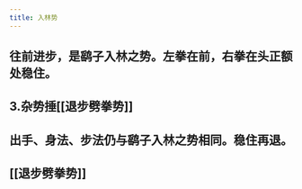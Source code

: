 ```yaml
---
title: 入林势
---
```


## 往前进步，是鹞子入林之势。左拳在前，右拳在头正额处稳住。

## 3.杂势捶[[退步劈拳势]]
## 出手、身法、步法仍与鹞子入林之势相同。稳住再退。
##
## [[退步劈拳势]]
